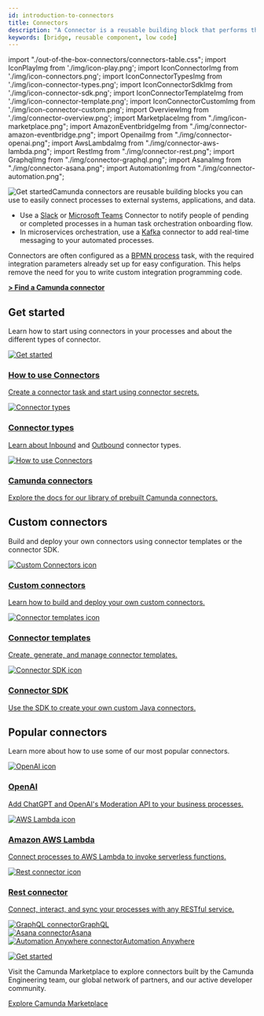 ```yaml
---
id: introduction-to-connectors
title: Connectors
description: "A Connector is a reusable building block that performs the integration with an external system and works out of the box."
keywords: [bridge, reusable component, low code]
---
```


import "./out-of-the-box-connectors/connectors-table.css";
import IconPlayImg from './img/icon-play.png';
import IconConnectorImg from './img/icon-connectors.png';
import IconConnectorTypesImg from './img/icon-connector-types.png';
import IconConnectorSdkImg from './img/icon-connector-sdk.png';
import IconConnectorTemplateImg from './img/icon-connector-template.png';
import IconConnectorCustomImg from './img/icon-connector-custom.png';
import OverviewImg from './img/connector-overview.png';
import MarketplaceImg from "./img/icon-marketplace.png";
import AmazonEventbridgeImg from "./img/connector-amazon-eventbridge.png";
import OpenaiImg from "./img/connector-openai.png";
import AwsLambdaImg from "./img/connector-aws-lambda.png";
import RestImg from "./img/connector-rest.png";
import GraphqlImg from "./img/connector-graphql.png";
import AsanaImg from "./img/connector-asana.png";
import AutomationImg from "./img/connector-automation.png";

<p><img src={OverviewImg} alt="Get started" style={{border:0,padding:0,paddingLeft:20,margin:0,float: 'right', width: '40%'}}/>Camunda connectors are reusable building blocks you can use to easily connect processes to external systems, applications, and data.</p>

- Use a [Slack](/components/connectors/out-of-the-box-connectors/slack.md) or [Microsoft Teams](/components/connectors/out-of-the-box-connectors/microsoft-teams.md) Connector to notify people of pending or completed processes in a human task orchestration onboarding flow.
- In microservices orchestration, use a [Kafka](/components/connectors/out-of-the-box-connectors/kafka.md) connector to add real-time messaging to your automated processes.

Connectors are often configured as a [BPMN process](/components/concepts/processes.md) task, with the required integration parameters already set up for easy configuration. This helps remove the need for you to write custom integration programming code.

**[> Find a Camunda connector](/components/connectors/out-of-the-box-connectors/available-connectors-overview.md)**

## Get started

Learn how to start using connectors in your processes and about the different types of connector.

<div class="connector-grid">
  <a href="../use-connectors" class="connector-card" title="How to use Connectors">
      <img src={IconPlayImg} alt="Get started"/>
    <h3>How to use Connectors</h3>
    <p>Create a connector task and start using connector secrets.</p>
  </a>
    <a href="../connector-types" class="connector-card" title="Connector types">
    <img src={IconConnectorTypesImg} alt="Connector types"/>
    <h3>Connector types</h3>
    <p>Learn about <a href="../use-connectors/inbound" title="Inbound Connectors">Inbound</a> and <a href="../use-connectors/outbound" title="Outbound Connectors">Outbound</a> connector types.</p>
  </a>
    <a href="../out-of-the-box-connectors/available-connectors-overview" class="connector-card" title="Get started with Connectors">
    <img src={IconConnectorImg} alt="How to use Connectors"/>
    <h3>Camunda connectors</h3>
    <p>Explore the docs for our library of prebuilt Camunda connectors.</p>
  </a>
</div>

## Custom connectors

Build and deploy your own connectors using connector templates or the connector SDK.

<div class="connector-grid">
  <a href="../custom-built-connectors/build-connector" class="connector-card" title="Custom Connectors">
    <img src={IconConnectorCustomImg} alt="Custom Connectors icon" class="connector-card-image"/>
    <h3>Custom connectors</h3>
    <p>Learn how to build and deploy your own custom connectors.</p>
  </a>
  <a href="../custom-built-connectors/connector-templates" class="connector-card" title="Connector templates">
    <img src={IconConnectorTemplateImg} alt="Connector templates icon" class="connector-card-image"/>
    <h3>Connector templates</h3>
    <p>Create, generate, and manage connector templates.</p>
  </a>
    <a href="../custom-built-connectors/connector-sdk" class="connector-card" title="Connector SDK">
    <img src={IconConnectorSdkImg} alt="Connector SDK icon" class="connector-card-image"/>
    <h3>Connector SDK</h3>
    <p>Use the SDK to create your own custom Java connectors.</p>
  </a>
</div>

## Popular connectors

Learn more about how to use some of our most popular connectors.

<div class="connector-grid">
  <a href="../out-of-the-box-connectors/openai" class="connector-card" title="OpenAI">
    <img src={OpenaiImg} alt="OpenAI icon" class="connector-card-image"/>
    <h3>OpenAI</h3>
    <p>Add ChatGPT and OpenAI's Moderation API to your business processes.</p>
  </a>
  <a href="../out-of-the-box-connectors/aws-lambda" class="connector-card" title="AWS Lambda">
    <img src={AwsLambdaImg} alt="AWS Lambda icon" class="connector-card-image"/>
    <h3>Amazon AWS Lambda</h3>
    <p>Connect processes to AWS Lambda to invoke serverless functions.</p>
  </a>
    <a href="../protocol/rest" class="connector-card" title="Connector SDK">
    <img src={RestImg} alt="Rest connector icon" class="connector-card-image"/>
    <h3>Rest connector</h3>
    <p>Connect, interact, and sync your processes with any RESTful service.</p>
  </a>
</div>

<div class="connector-small-grid">
  <a href="../protocol/graphql" class="connector-small-link">
    <div class="connector-small">
      <img src={GraphqlImg} alt="GraphQL connector"/>GraphQL
    </div>
  </a>
  <a href="../out-of-the-box-connectors/asana" class="connector-small-link">
    <div class="connector-small">
      <img src={AsanaImg} alt="Asana connector"/>Asana
    </div>
  </a>
  <a href="../out-of-the-box-connectors/automation-anywhere" class="connector-small-link">
    <div class="connector-small">
      <img src={AutomationImg} alt="Automation Anywhere connector"/>Automation Anywhere
    </div>
  </a>
</div>

<div class="banner-column-container">
<div class="banner-column-left">

<a title="Explore Camunda Marketplace" href="https://marketplace.camunda.com/"><img src={MarketplaceImg} alt="Get started" /></a>

</div>
<div class="banner-column-right">

Visit the Camunda Marketplace to explore connectors built by the Camunda Engineering team, our global network of partners, and our active developer community.

<a class="button button--outline button--secondary button--md button--hero get-started" title="Explore Camunda Marketplace" href="https://marketplace.camunda.com/">Explore Camunda Marketplace</a>

</div>
</div>
